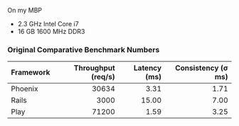 On my MBP
- 2.3 GHz Intel Core i7
- 16 GB 1600 MHz DDR3

### Original Comparative Benchmark Numbers

| Framework      | Throughput (req/s) | Latency (ms) | Consistency (σ ms) |
| :------------- | -----------------: | -----------: | -----------------: |
| Phoenix        |             30634  |        3.31  |              1.71  |
| Rails          |              3000  |       15.00  |              7.00  |
| Play           |             71200  |        1.59  |              3.25  |

